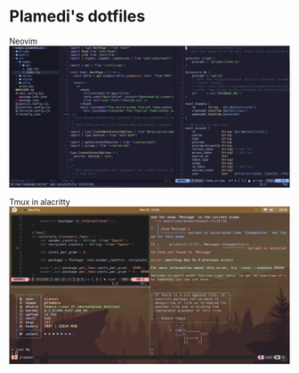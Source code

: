 # Plamedi's dotfiles

Neovim 
![neovim screenshot](./images/neovim.png)

Tmux in alacritty
![tmux alacritty](./images/tmux_alacritty.png)
